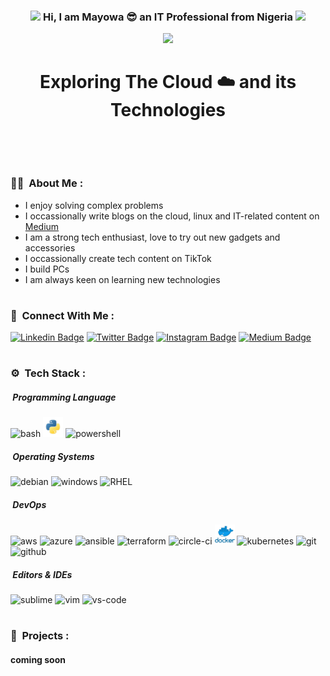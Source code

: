 <h3 align="center"> <img src="https://media.giphy.com/media/hvRJCLFzcasrR4ia7z/giphy.gif" width="25">  
  Hi, I am Mayowa 😎 an IT Professional from Nigeria
  <img src="https://cdn.countryflags.com/thumbs/nigeria/flag-round-250.png" width="32">
</h3>
<div id="header" align="center">
  <img src="https://qph.cf2.quoracdn.net/main-qimg-fd4ae59f9f6bc848b61062baebb7cb44" width="500"/>
</div>
<h1 align="center"> 
  Exploring The Cloud ☁️ and its Technologies
</h1> 
</br>
<p align="left"><img src="https://komarev.com/ghpvc/?username=mayurwaB&style=round&color=red" alt=""></p>

### :man_technologist: &nbsp;About Me :
- I enjoy solving complex problems
- I occassionally write blogs on the cloud, linux and IT-related content on [Medium](https://medium.com/@bodunwamayowa)
- I am a strong tech enthusiast, love to try out new gadgets and accessories
- I occassionally create tech content on TikTok
- I build PCs
- I am always keen on learning new technologies

#

### 🔗 &nbsp;Connect With Me :
  [![Linkedin Badge](https://img.shields.io/badge/-Mayowa-blue?style=flat&logo=Linkedin&logoColor=white)](https://www.linkedin.com/in/mayowa-bodunwa) [![Twitter Badge](https://img.shields.io/badge/-Mayowa-white?style=flat&logo=Twitter&logoColor=blue)](https://www.twitter.com/mayowabodunwa) [![Instagram Badge](https://img.shields.io/badge/-Mayowa-purple?style=flat&logo=Instagram&logoColor=white)](https://www.instagram.com/mayowabod) [![Medium Badge](https://img.shields.io/badge/-Mayowa-black?style=flat&logo=Medium&logoColor=white)](https://medium.com/@bodunwamayowa)

#

### ⚙️ &nbsp;Tech Stack :  
##### &nbsp;Programming Language 
<p align="left"><img src="https://www.vectorlogo.zone/logos/gnu_bash/gnu_bash-icon.svg" alt="bash" title="bash" title="bash" width="32" height="32"/>  <img src="https://raw.githubusercontent.com/github/explore/80688e429a7d4ef2fca1e82350fe8e3517d3494d/topics/python/python.png" alt="python" title="python" width="32" height="32"/> <img src="https://www.freeiconspng.com/thumbs/powershell-icon/powershell-icon-4.png" alt="powershell" title="powershell" width="32" height="32"/> 

##### &nbsp;Operating Systems 
<p align="left"><img src="https://www.shareicon.net/data/3215/09/17/102428_debian_512x512.png" alt="debian" title="debian"  width="32" height="32"/>  <img src="https://iconape.com/wp-content/files/sj/380491/svg/380491.png" alt="windows" title="windows" width="32" height="32"/> <img src="https://upload.wikimedia.org/wikipedia/commons/thumb/d/d8/Red_Hat_logo.svg/2560px-Red_Hat_logo.svg.png" alt="RHEL" title="RHEL" width="32" height="32"/> 

##### &nbsp;DevOps 
<p align="left"><img src="https://www.vectorlogo.zone/logos/amazon_aws/amazon_aws-icon.svg" alt="aws" title="aws" width="32" height="32"/> <img src="https://iconape.com/wp-content/files/vb/33934/svg/azure-1.svg" alt="azure" title="azure" width="32" height="32"/>  <img src="https://www.vectorlogo.zone/logos/ansible/ansible-icon.svg" alt="ansible" title="ansible" width="32" height="32"/> <img src="https://www.vectorlogo.zone/logos/terraformio/terraformio-icon.svg" alt="terraform" title="terraform" width="32" height="32"/> <img src="https://camo.githubusercontent.com/3ac2d9b831a5faebccad5cf056a83e14e274fa0f8bb7a7fb049f7399ef815691/68747470733a2f2f7261772e6769746875622e636f6d2f436972636c6543492d5075626c69632f63696d672d727573742f6d61696e2f696d672f636972636c652d636972636c6563692e7376673f73616e6974697a653d74727565" alt="circle-ci" title="circle-ci" width="32" height="32"/> <img src="https://raw.githubusercontent.com/github/explore/80688e429a7d4ef2fca1e82350fe8e3517d3494d/topics/docker/docker.png" alt="docker" title="docker" width="32" height="32"/> <img src="https://www.vectorlogo.zone/logos/kubernetes/kubernetes-icon.svg" alt="kubernetes" title="kubernetes" width="32" height="32"/> <img src="https://www.vectorlogo.zone/logos/git-scm/git-scm-icon.svg" alt="git" title="git" width="32" height="32"/>  <img src="https://www.vectorlogo.zone/logos/github/github-icon.svg" alt="github" title="github" width="32" height="32"/>

##### &nbsp;Editors & IDEs 
<p align="left"><img src="https://cdn.worldvectorlogo.com/logos/sublime-text.svg" alt="sublime" title="sublime" width="32" height="32"/> <img src="https://static.cdnlogo.com/logos/v/69/vim.svg" alt="vim" title="vim" width="32" height="32"/> <img src="https://www.vectorlogo.zone/logos/visualstudio_code/visualstudio_code-icon.svg" alt="vs-code" title="vs-code" width="32" height="32"/> </p>

#

### 📄 &nbsp;Projects :
#### coming soon